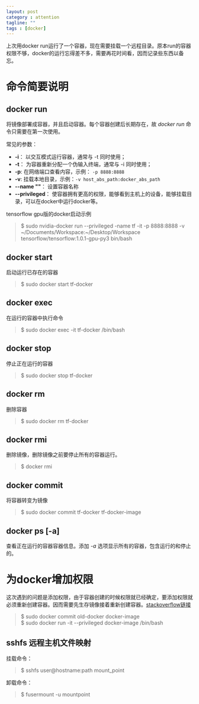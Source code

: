 ```yaml
---
layout: post
category : attention
tagline: ""
tags : [docker]
---
```


上次用docker run运行了一个容器，现在需要挂载一个远程目录。原本run的容器权限不够，docker的运行忘得差不多，需要再花时间看，因而记录些东西以备忘。

# 命令简要说明
## docker run
将镜像部署成容器，并且启动容器。每个容器创建后长期存在，故 *docker run* 命令只需要在第一次使用。

常见的参数：

* **-i**：   以交互模式运行容器，通常与 -t 同时使用；
* **-t**： 为容器重新分配一个伪输入终端，通常与 -i 同时使用；
* **-p**: 在网络端口查看内容，示例： `-p 8888:8888`
* **-v**: 挂载本地目录，示例：`-v host_abs_path:docker_abs_path`
* **--name ""**： 设置容器名称
* **--privileged**： 使容器拥有更高的权限，能够看到主机上的设备，能够挂载目录，可以在docker中运行docker等。

tensorflow gpu版的docker启动示例

> $ sudo nvidia-docker run --privileged -name tf -it -p 8888:8888 -v \~/Documents/Workspace:\~/Desktop/Workspace tensorflow/tensorflow:1.0.1-gpu-py3 bin/bash

## docker start 
启动运行已存在的容器

> $ sudo docker start tf-docker  



## docker exec 
在运行的容器中执行命令

>$ sudo docker exec -it tf-docker /bin/bash



## docker stop
停止正在运行的容器

> $ sudo docker stop tf-docker

## docker rm 
删除容器

>$ sudo docker rm tf-docker


## docker rmi 
删除镜像，删除镜像之前要停止所有的容器运行。

>$ docker rmi <image-id>


## docker commit
将容器转变为镜像

>$ sudo docker commit tf-docker tf-docker-image


## docker ps [-a]
查看正在运行的容器容器信息。添加 *-a* 选项显示所有的容器，包含运行的和停止的。


# 为docker增加权限

这次遇到的问题是添加权限，由于容器创建的时候权限就已经确定，要添加权限就必须重新创建容器。因而需要先生存镜像接着重新创建容器。[stackoverflow链接](https://stackoverflow.com/questions/32361244/docker-start-privileged)  

>$ sudo docker commit old-docker docker-image    
>$ sudo docker run -it --privileged docker-image /bin/bash  


## sshfs 远程主机文件映射

挂载命令：
>$ sshfs user@hostname:path mount_point

卸载命令：
>$ fusermount  -u  mountpoint
